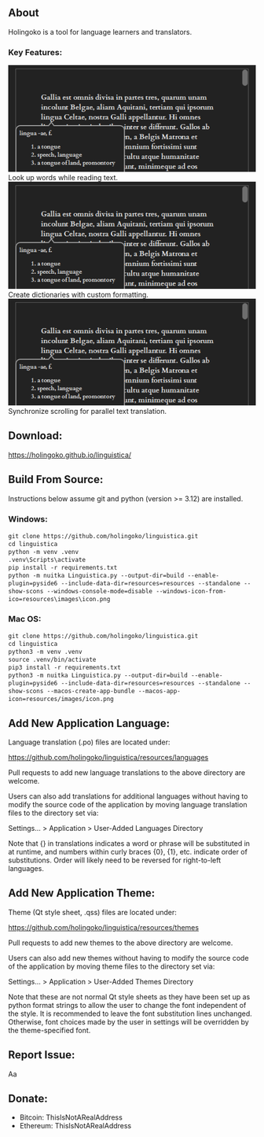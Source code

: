 ## About
Holingoko is a tool for language learners and translators.
### Key Features:
![screenshot of dictionary popup](/website/screenshot.png)
Look up words while reading text.
![screenshot of dictionary popup](/website/screenshot.png)
Create dictionaries with custom formatting.
![screenshot of dictionary popup](/website/screenshot.png)
Synchronize scrolling for parallel text translation.

## Download:
https://holingoko.github.io/linguistica/
## Build From Source:
Instructions below assume git and python (version >= 3.12) are installed.
### Windows:
```
git clone https://github.com/holingoko/linguistica.git
cd linguistica
python -m venv .venv
.venv\Scripts\activate
pip install -r requirements.txt
python -m nuitka Linguistica.py --output-dir=build --enable-plugin=pyside6 --include-data-dir=resources=resources --standalone --show-scons --windows-console-mode=disable --windows-icon-from-ico=resources\images\icon.png
```
### Mac OS:
```
git clone https://github.com/holingoko/linguistica.git
cd linguistica
python3 -m venv .venv
source .venv/bin/activate
pip3 install -r requirements.txt
python3 -m nuitka Linguistica.py --output-dir=build --enable-plugin=pyside6 --include-data-dir=resources=resources --standalone --show-scons --macos-create-app-bundle --macos-app-icon=resources/images/icon.png
```
## Add New Application Language:
Language translation (.po) files are located under:

https://github.com/holingoko/linguistica/resources/languages

Pull requests to add new language translations to the above directory are welcome.

Users can also add translations for additional languages without having to 
modify the source code of the application by moving language translation files 
to the directory set via:

Settings... > Application > User-Added Languages Directory

Note that {} in translations indicates a word or phrase will be substituted in 
at runtime, and numbers within curly braces {0}, {1}, etc. indicate order of 
substitutions. Order will likely need to be reversed for right-to-left languages.
## Add New Application Theme:
Theme (Qt style sheet, .qss) files are located under:

https://github.com/holingoko/linguistica/resources/themes

Pull requests to add new themes to the above directory are welcome.

Users can also add new themes without having to modify the source code of the 
application by moving theme files to the directory set via:

Settings... > Application > User-Added Themes Directory

Note that these are not normal Qt style sheets as they have been set up as 
python format strings to allow the user to change the font independent of the 
style. It is recommended to leave the font substitution lines unchanged.
Otherwise, font choices made by the user in settings will be overridden by the 
theme-specified font.
## Report Issue:
Aa
## Donate:
- Bitcoin: ThisIsNotARealAddress
- Ethereum: ThisIsNotARealAddress

